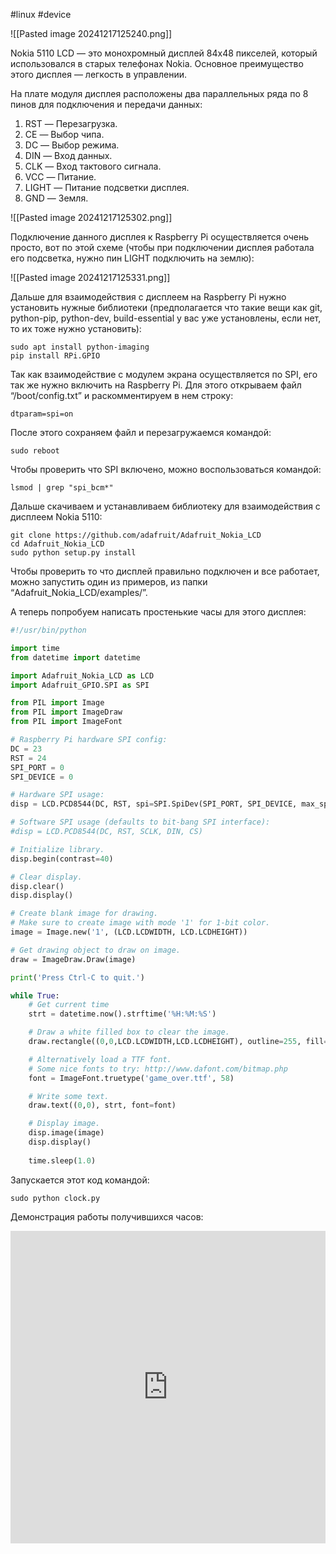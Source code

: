 #linux #device

![[Pasted image 20241217125240.png]]

Nokia 5110 LCD — это монохромный дисплей 84x48 пикселей, который использовался в старых телефонах Nokia. Основное преимущество этого дисплея — легкость в управлении.

На плате модуля дисплея расположены два параллельных ряда по 8 пинов для подключения и передачи данных:

1. RST — Перезагрузка.
2. CE — Выбор чипа.
3. DC — Выбор режима.
4. DIN — Вход данных.
5. CLK — Вход тактового сигнала.
6. VCC — Питание.
7. LIGHT — Питание подсветки дисплея.
8. GND — Земля.

![[Pasted image 20241217125302.png]]

Подключение данного дисплея к Raspberry Pi осуществляется очень просто, вот по этой схеме (чтобы при подключении дисплея работала его подсветка, нужно пин LIGHT подключить на землю):

![[Pasted image 20241217125331.png]]

Дальше для взаимодействия с дисплеем на Raspberry Pi нужно установить нужные библиотеки (предполагается что такие вещи как git, python-pip, python-dev, build-essential у вас уже установлены, если нет, то их тоже нужно установить):
```shell
sudo apt install python-imaging
pip install RPi.GPIO
```

Так как взаимодействие с модулем экрана осуществляется по SPI, его так же нужно включить на Raspberry Pi. Для этого открываем файл “/boot/config.txt” и раскомментируем в нем строку:
```Shell
dtparam=spi=on
```

После этого сохраняем файл и перезагружаемся командой:
```shell
sudo reboot
```

Чтобы проверить что SPI включено, можно воспользоваться командой:
```shell
lsmod | grep "spi_bcm*"
```

Дальше скачиваем и устанавливаем библиотеку для взаимодействия с дисплеем Nokia 5110:
```shell
git clone https://github.com/adafruit/Adafruit_Nokia_LCD
cd Adafruit_Nokia_LCD
sudo python setup.py install
```

Чтобы проверить то что дисплей правильно подключен и все работает, можно запустить один из примеров, из папки “Adafruit_Nokia_LCD/examples/”.

А теперь попробуем написать простенькие часы для этого дисплея:
```python
#!/usr/bin/python

import time
from datetime import datetime

import Adafruit_Nokia_LCD as LCD
import Adafruit_GPIO.SPI as SPI

from PIL import Image
from PIL import ImageDraw
from PIL import ImageFont

# Raspberry Pi hardware SPI config:
DC = 23
RST = 24
SPI_PORT = 0
SPI_DEVICE = 0

# Hardware SPI usage:
disp = LCD.PCD8544(DC, RST, spi=SPI.SpiDev(SPI_PORT, SPI_DEVICE, max_speed_hz=4000000))

# Software SPI usage (defaults to bit-bang SPI interface):
#disp = LCD.PCD8544(DC, RST, SCLK, DIN, CS)

# Initialize library.
disp.begin(contrast=40)

# Clear display.
disp.clear()
disp.display()

# Create blank image for drawing.
# Make sure to create image with mode '1' for 1-bit color.
image = Image.new('1', (LCD.LCDWIDTH, LCD.LCDHEIGHT))

# Get drawing object to draw on image.
draw = ImageDraw.Draw(image)

print('Press Ctrl-C to quit.')

while True:
    # Get current time
    strt = datetime.now().strftime('%H:%M:%S')

    # Draw a white filled box to clear the image.
    draw.rectangle((0,0,LCD.LCDWIDTH,LCD.LCDHEIGHT), outline=255, fill=255)

    # Alternatively load a TTF font.
    # Some nice fonts to try: http://www.dafont.com/bitmap.php
    font = ImageFont.truetype('game_over.ttf', 58)

    # Write some text.
    draw.text((0,0), strt, font=font)

    # Display image.
    disp.image(image)
    disp.display()
    
    time.sleep(1.0)
```

Запускается этот код командой:
```shell
sudo python clock.py
```

Демонстрация работы получившихся часов:
<iframe width="100%" height="500" src="https://www.youtube.com/embed/Pj_oeo0m8-s" title="YouTube video player" frameborder="0" allow="accelerometer; autoplay; clipboard-write; encrypted-media; gyroscope; picture-in-picture" allowfullscreen></iframe>
